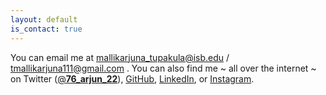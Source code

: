 ```yaml
---
layout: default
is_contact: true
---
```


You can email me at mallikarjuna_tupakula@isb.edu / tmallikarjuna111@gmail.com .  You can also find me ~ all over the internet ~ on Twitter ([@__76_arjun_22__](https://twitter.com/__76_arjun_22__)), [GitHub](https://github.com/MALLI7622), [LinkedIn]([https://www.linkedin.com/in/harinisuresh/](https://www.linkedin.com/in/arjun-a-aprendiza/)), or [Instagram](https://www.instagram.com/___76___arjun___22___/).
